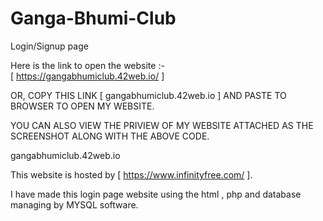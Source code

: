 # Ganga-Bhumi-Club
Login/Signup page 

Here is the link to open the website :-    
    [ https://gangabhumiclub.42web.io/ ]
    
OR,
COPY THIS LINK [ gangabhumiclub.42web.io ] AND PASTE TO BROWSER TO OPEN MY WEBSITE. 

YOU CAN ALSO VIEW THE PRIVIEW OF MY WEBSITE ATTACHED AS THE SCREENSHOT ALONG WITH THE ABOVE CODE.

gangabhumiclub.42web.io

This website is hosted by [ https://www.infinityfree.com/ ].

I have made this login page website using the html , php and database managing by MYSQL software.
